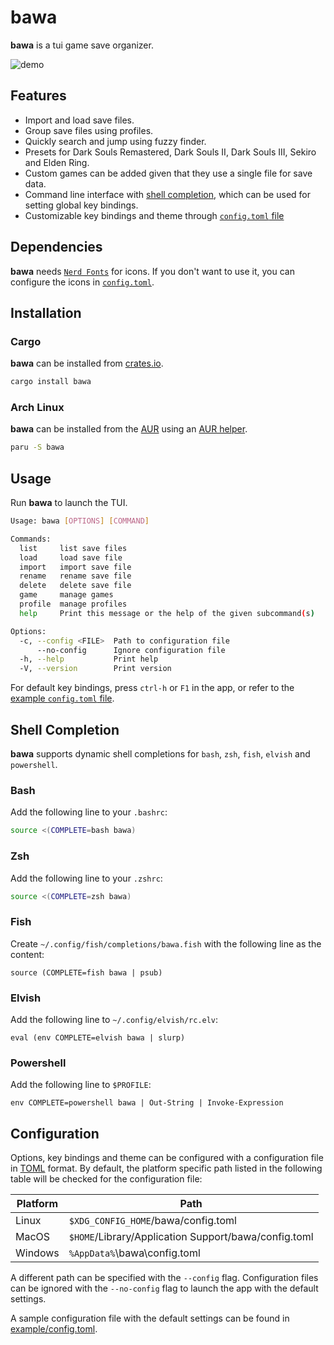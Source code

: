 # bawa

**bawa** is a tui game save organizer.

![demo](https://github.com/user-attachments/assets/8db6482b-0d70-4231-84e5-f0314e330298)

## Features

- Import and load save files.
- Group save files using profiles.
- Quickly search and jump using fuzzy finder.
- Presets for Dark Souls Remastered, Dark Souls II, Dark Souls III, Sekiro and Elden Ring.
- Custom games can be added given that they use a single file for save data.
- Command line interface with [shell completion](#shell-completion), which can be used for setting global key bindings.
- Customizable key bindings and theme through [`config.toml` file](#configuration)

## Dependencies

**bawa** needs [`Nerd Fonts`](https://www.nerdfonts.com/) for icons. If you don't want to use it,
you can configure the icons in [`config.toml`](#configuration).

## Installation

### Cargo

**bawa** can be installed from [crates.io](https://crates.io/crates/bawa).

```sh
cargo install bawa
```

### Arch Linux

**bawa** can be installed from the [AUR](https://aur.archlinux.org/packages/bawa)
using an [AUR helper](https://wiki.archlinux.org/title/AUR_helpers).

```sh
paru -S bawa
```

## Usage

Run **bawa** to launch the TUI.

```sh
Usage: bawa [OPTIONS] [COMMAND]

Commands:
  list     list save files
  load     load save file
  import   import save file
  rename   rename save file
  delete   delete save file
  game     manage games
  profile  manage profiles
  help     Print this message or the help of the given subcommand(s)

Options:
  -c, --config <FILE>  Path to configuration file
      --no-config      Ignore configuration file
  -h, --help           Print help
  -V, --version        Print version
```

For default key bindings, press `ctrl-h` or `F1` in the app, or refer to
the [example `config.toml` file](./example/config.toml).

## Shell Completion

**bawa** supports dynamic shell completions for `bash`, `zsh`, `fish`, `elvish` and `powershell`.

### Bash

Add the following line to your `.bashrc`:

```bash
source <(COMPLETE=bash bawa)
```

### Zsh

Add the following line to your `.zshrc`:

```zsh
source <(COMPLETE=zsh bawa)
```

### Fish

Create `~/.config/fish/completions/bawa.fish` with the following line as the content:

```fish
source (COMPLETE=fish bawa | psub)
```

### Elvish

Add the following line to `~/.config/elvish/rc.elv`:

```elvish
eval (env COMPLETE=elvish bawa | slurp)
```

### Powershell

Add the following line to `$PROFILE`:

```pwsh
env COMPLETE=powershell bawa | Out-String | Invoke-Expression
```

## Configuration

Options, key bindings and theme can be configured with a configuration file
in [TOML](https://toml.io/en/) format. By default, the platform specific path listed in the following
table will be checked for the configuration file:

| Platform | Path                                                 |
| -------- | ---------------------------------------------------- |
| Linux    | `$XDG_CONFIG_HOME`/bawa/config.toml                  |
| MacOS    | `$HOME`/Library/Application Support/bawa/config.toml |
| Windows  | `%AppData%`\bawa\config.toml                         |

A different path can be specified with the `--config` flag. Configuration files can be ignored with
the `--no-config` flag to launch the app with the default settings.

A sample configuration file with the default settings can be found in [example/config.toml](./example/config.toml).
